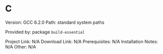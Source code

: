 C
===

Version: GCC 6.2.0
Path: standard system paths

Provided by: package `build-essential`

Project Link: N/A
Download Link: N/A
Prerequisites: N/A
Installation Notes: N/A
Other: N/A
